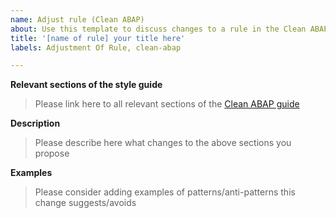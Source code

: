 ```yaml
---
name: Adjust rule (Clean ABAP)
about: Use this template to discuss changes to a rule in the Clean ABAP style guide
title: '[name of rule] your title here'
labels: Adjustment Of Rule, clean-abap

---
```


**Relevant sections of the style guide**
> Please link here to all relevant sections of the [Clean ABAP guide](https://github.com/SAP/styleguides/blob/main/clean-abap/CleanABAP.md)

**Description**
> Please describe here what changes to the above sections you propose

**Examples**
> Please consider adding examples of patterns/anti-patterns this change suggests/avoids 
